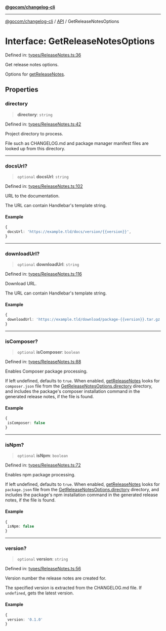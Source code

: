 [**@gocom/changelog-cli**](../README.md)

***

[@gocom/changelog-cli](../README.md) / [API](../Public/API.md) / GetReleaseNotesOptions

# Interface: GetReleaseNotesOptions

Defined in: [types/ReleaseNotes.ts:36](https://github.com/gocom/changelog-cli/blob/6a6f2390ca20a0773e2ec88bf49ba6615a3c61f9/src/types/ReleaseNotes.ts#L36)

Get release notes options.

Options for [getReleaseNotes](../API/API.getReleaseNotes.md).

## Properties

### directory

> **directory**: `string`

Defined in: [types/ReleaseNotes.ts:42](https://github.com/gocom/changelog-cli/blob/6a6f2390ca20a0773e2ec88bf49ba6615a3c61f9/src/types/ReleaseNotes.ts#L42)

Project directory to process.

File such as CHANGELOG.md and package manager manifest files are looked up from this directory.

***

### docsUrl?

> `optional` **docsUrl**: `string`

Defined in: [types/ReleaseNotes.ts:102](https://github.com/gocom/changelog-cli/blob/6a6f2390ca20a0773e2ec88bf49ba6615a3c61f9/src/types/ReleaseNotes.ts#L102)

URL to the documentation.

The URL can contain Handlebar's template string.

#### Example

```ts
{
 docsUrl: 'https://example.tld/docs/version/{{version}}',
}
```

***

### downloadUrl?

> `optional` **downloadUrl**: `string`

Defined in: [types/ReleaseNotes.ts:116](https://github.com/gocom/changelog-cli/blob/6a6f2390ca20a0773e2ec88bf49ba6615a3c61f9/src/types/ReleaseNotes.ts#L116)

Download URL.

The URL can contain Handlebar's template string.

#### Example

```ts
{
 downloadUrl: 'https://example.tld/download/package-{{version}}.tar.gz',
}
```

***

### isComposer?

> `optional` **isComposer**: `boolean`

Defined in: [types/ReleaseNotes.ts:88](https://github.com/gocom/changelog-cli/blob/6a6f2390ca20a0773e2ec88bf49ba6615a3c61f9/src/types/ReleaseNotes.ts#L88)

Enables Composer package processing.

If left undefined, defaults to `true`. When enabled, [getReleaseNotes](../API/API.getReleaseNotes.md) looks for `composer.json` file
from the [GetReleaseNotesOptions.directory](#directory) directory, and includes the package's composer installation
command in the generated release notes, if the file is found.

#### Example

```ts
{
 isComposer: false
}
```

***

### isNpm?

> `optional` **isNpm**: `boolean`

Defined in: [types/ReleaseNotes.ts:72](https://github.com/gocom/changelog-cli/blob/6a6f2390ca20a0773e2ec88bf49ba6615a3c61f9/src/types/ReleaseNotes.ts#L72)

Enables npm package processing.

If left undefined, defaults to `true`. When enabled, [getReleaseNotes](../API/API.getReleaseNotes.md) looks for `package.json` file
from the [GetReleaseNotesOptions.directory](#directory) directory, and includes the package's npm installation
command in the generated release notes, if the file is found.

#### Example

```ts
{
 isNpm: false
}
```

***

### version?

> `optional` **version**: `string`

Defined in: [types/ReleaseNotes.ts:56](https://github.com/gocom/changelog-cli/blob/6a6f2390ca20a0773e2ec88bf49ba6615a3c61f9/src/types/ReleaseNotes.ts#L56)

Version number the release notes are created for.

The specified version is extracted from the CHANGELOG.md file. If `undefined`, gets the latest version.

#### Example

```ts
{
 version: '0.1.0'
}
```
